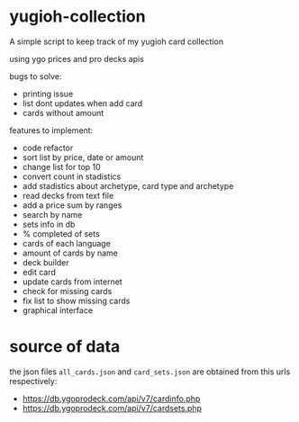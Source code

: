 # yugioh-collection
A simple script to keep track of my yugioh card collection

using ygo prices and pro decks apis

bugs to solve:
- printing issue
- list dont updates when add card
- cards without amount

features to implement:
- code refactor
- sort list by price, date or amount
- change list for top 10
- convert count in stadistics
- add stadistics about archetype, card type and archetype
- read decks from text file
- add a price sum by ranges
- search by name
- sets info in db
- % completed of sets
- cards of each language
- amount of cards by name
- deck builder
- edit card
- update cards from internet
- check for missing cards
- fix list to show missing cards
- graphical interface

# source of data
the json files `all_cards.json` and `card_sets.json` are obtained
from this urls respectively:
- https://db.ygoprodeck.com/api/v7/cardinfo.php
- https://db.ygoprodeck.com/api/v7/cardsets.php
